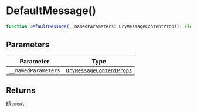 # DefaultMessage()

```ts
function DefaultMessage(__namedParameters: OryMessageContentProps): Element;
```

## Parameters

| Parameter | Type |
| ------ | ------ |
| `__namedParameters` | [`OryMessageContentProps`](../../../interfaces/OryMessageContentProps.md) |

## Returns

[`Element`](https://github.com/DefinitelyTyped/DefinitelyTyped/blob/9519439d51f51f794efa1b5865d3a9224c337bfd/types/react/jsx-runtime.d.ts#L6)
